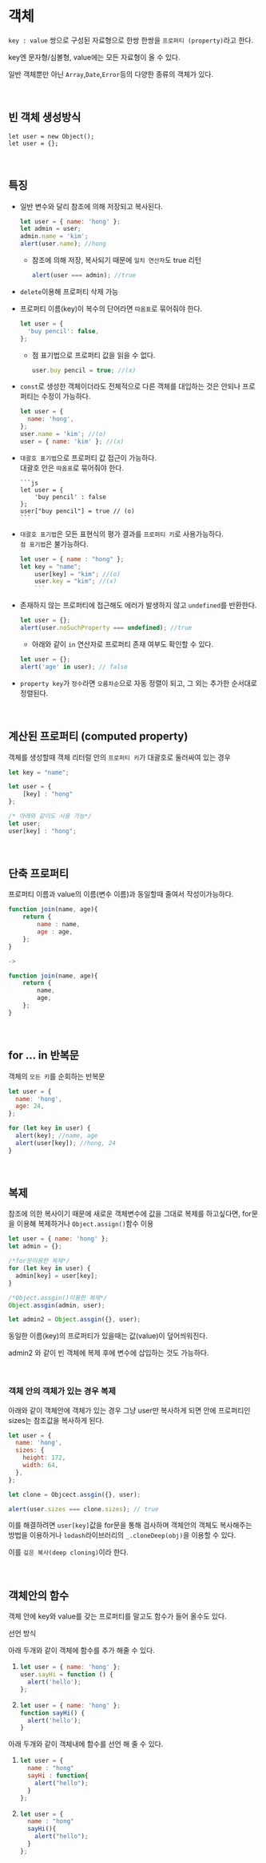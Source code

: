 # 객체

`key : value` 쌍으로 구성된 자료형으로 한쌍 한쌍을 `프로퍼티 (property)`라고 한다.

key엔 문자형/심볼형, value에는 모든 자료형이 올 수 있다.

일반 객체뿐만 아닌 `Array`,`Date`,`Error`등의 다양한 종류의 객체가 있다.

<br>

## 빈 객체 생성방식

```
let user = new Object();
let user = {};
```

<Br>

## 특징

- 일반 변수와 달리 참조에 의해 저장되고 복사된다.

  ```js
  let user = { name: 'hong' };
  let admin = user;
  admin.name = 'kim';
  alert(user.name); //hong
  ```

  - 참조에 의해 저장, 복사되기 때문에 `일치 연산자`도 true 리턴
    ```js
    alert(user === admin); //true
    ```

- `delete`이용해 프로퍼티 삭제 가능

- 프로퍼티 이름(key)이 복수의 단어라면 `따옴표`로 묶어줘야 한다.

  ```js
  let user = {
    'buy pencil': false,
  };
  ```

  - 점 표기법으로 프로퍼티 값을 읽을 수 없다.
    ```js
    user.buy pencil = true; //(x)
    ```

- `const`로 생성한 객체이더라도 전체적으로 다른 객체를 대입하는 것은 안되나 프로퍼티는 수정이 가능하다.

  ```js
  let user = {
    name: 'hong',
  };
  user.name = 'kim'; //(o)
  user = { name: 'kim' }; //(x)
  ```

- `대괄호 표기법`으로 프로퍼티 값 접근이 가능하다.
  <br>대괄호 안은 `따옴표`로 묶어줘야 한다.

      ```js
      let user = {
          'buy pencil' : false
      };
      user["buy pencil"] = true // (o)
      ```

- `대괄호 표기법`은 모든 표현식의 평가 결과를 `프로퍼티 키`로 사용가능하다.
  <br>`점 표기법`은 불가능하다.

  ````js
  let user = { name : "hong" };
  let key = "name";
      user[key] = "kim"; //(o)
      user.key = "kim"; //(x)
      ```

  ````

- 존재하지 않는 프로퍼티에 접근해도 에러가 발생하지 않고 `undefined`를 반환한다.

  ```js
  let user = {};
  alert(user.noSuchProperty === undefined); //true
  ```

  - 아래와 같이 `in` 연산자로 프로퍼티 존재 여부도 확인할 수 있다.

  ```js
  let user = {};
  alert('age' in user); // false
  ```

- `property key`가 `정수`라면 `오름차순`으로 자동 정렬이 되고, 그 외는 추가한 순서대로 정렬된다.

<br>

## 계산된 프로퍼티 (computed property)

객체를 생성할때 객체 리터럴 안의 `프로퍼티 키`가 대괄호로 둘러싸여 있는 경우

```js
let key = "name";

let user = {
    [key] : "hong"
};

/* 아래와 같이도 사용 가능*/
let user;
user[key] : "hong";
```

<br>

## 단축 프로퍼티

프로퍼티 이름과 value의 이름(변수 이름)과 동일할때 줄여서 작성이가능하다.

```js
function join(name, age){
    return {
        name : name,
        age : age,
    };
}

->

function join(name, age){
    return {
        name,
        age,
    };
}

```

<br>

## for ... in 반복문

객체의 `모든 키`를 순회하는 반복문

```js
let user = {
  name: 'hong',
  age: 24,
};

for (let key in user) {
  alert(key); //name, age
  alert(user[key]); //hong, 24
}
```

<br>

## 복제

참조에 의한 복사이기 때문에 새로운 객체변수에 값을 그대로 복제를 하고싶다면, for문을 이용해 복제하거나 `Object.assign()`함수 이용

```js
let user = { name: 'hong' };
let admin = {};

/*for문이용한 복제*/
for (let key in user) {
  admin[key] = user[key];
}

/*Object.assgin()이용한 복제*/
Object.assgin(admin, user);

let admin2 = Object.assgin({}, user);
```

동일한 이름(key)의 프로퍼티가 있을때는 값(value)이 덮어씌워진다.

admin2 와 같이 빈 객체에 복제 후에 변수에 삽입하는 것도 가능하다.

<br>

### 객체 안의 객체가 있는 경우 복제

아래와 같이 객체안에 객체가 있는 경우 그냥 user만 복사하게 되면 안에 프로퍼티인 sizes는 참조값을 복사하게 된다.

```js
let user = {
  name: 'hong',
  sizes: {
    height: 172,
    width: 64,
  },
};

let clone = Objcect.assgin({}, user);

alert(user.sizes === clone.sizes); // true
```

이를 해결하려면 `user[key]`값을 for문을 통해 검사하며 객체안의 객체도 복사해주는 방법을 이용하거나 `lodash`라이브러리의 `_.cloneDeep(obj)`을 이용할 수 있다.

이를 `깊은 복사(deep cloning)`이라 한다.

<br>

## 객체안의 함수

객체 안에 key와 value를 갖는 프로퍼티를 말고도 함수가 들어 올수도 있다.

선언 방식

아래 두개와 같이 객체에 함수를 추가 해줄 수 있다.

1. ```js
   let user = { name: 'hong' };
   user.sayHi = function () {
     alert('hello');
   };
   ```

2. ```js
   let user = { name: 'hong' };
   function sayHi() {
     alert('hello');
   }
   ```

아래 두개와 같이 객체내에 함수를 선언 해 줄 수 있다.

1. ```js
   let user = {
     name : "hong"
     sayHi : function{
       alert("hello");
     }
   };
   ```
2. ```js
   let user = {
     name : "hong"
     sayHi(){
       alert("hello");
     }
   };
   ```
